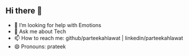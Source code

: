 ## Hi there 👋
- 🤔 I’m looking for help with Emotions
- 💬 Ask me about Tech
- 📫 How to reach me: github/parteekahlawat | linkedin/parteekahlawat
- 😄 Pronouns: prateek
<!--
**parteekahlawat/parteekahlawat** is a ✨ _special_ ✨ repository because its `README.md` (this file) appears on your GitHub profile.

Here are some ideas to get you started:

- 🔭 I’m currently working on ...
- 🌱 I’m currently learning ...
- 👯 I’m looking to collaborate on ...
- 🤔 I’m looking for help with Emotions
- 💬 Ask me about Tech
- 📫 How to reach me: github/parteekahlawat | linkedin/parteekahlawat
- 😄 Pronouns: prateek
- ⚡ Fun fact: 
-->
